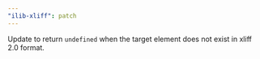 ```yaml
---
"ilib-xliff": patch
---
```


Update to return `undefined` when the target element does not exist in xliff 2.0 format.